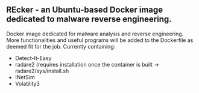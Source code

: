 ## REcker - an Ubuntu-based Docker image dedicated to malware reverse engineering.

Docker image dedicated for malware analysis and reverse engineering. More functionalities and useful programs will be added to the Dockerfile as deemed fit for the job.
Currently containing:
- Detect-It-Easy
- radare2 (requires installation once the container is built -> radare2/sys/install.sh
- INetSim
- Volatility3
